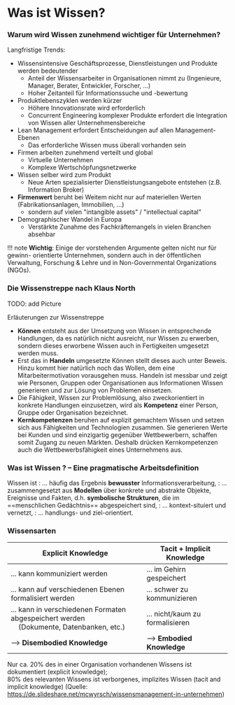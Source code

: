 # Was ist Wissen?


### Warum wird Wissen zunehmend wichtiger für Unternehmen?

Langfristige Trends:

* Wissensintensive Geschäftsprozesse, Dienstleistungen und Produkte werden bedeutender
    * Anteil der Wissensarbeiter in Organisationen nimmt zu (Ingenieure, Manager, Berater, Entwickler, Forscher, ...)
    * Hoher Zeitanteil für Informationssuche und -bewertung
* Produktlebenszyklen werden kürzer
    * Höhere Innovationsrate wird erforderlich
    * Concurrent Engineering komplexer Produkte erfordert die Integration von Wissen aller Unternehmensbereiche
* Lean Management erfordert Entscheidungen auf allen Management-Ebenen
    * Das erforderliche Wissen muss überall vorhanden sein
* Firmen arbeiten zunehmend verteilt und global 
    * Virtuelle Unternehmen
    * Komplexe Wertschöpfungsnetzwerke
* Wissen selber wird zum Produkt
    * Neue Arten spezialisierter Dienstleistungsangebote entstehen (z.B. Information Broker)
* **Firmenwert** beruht bei Weitem nicht nur auf materiellen Werten (Fabrikationsanlagen, Immobilien, ...)
    * sondern auf vielen "intangible assets" / "intellectual capital"
* Demographischer Wandel in Europa
    * Verstärkte Zunahme des Fachkräftemangels in vielen Branchen absehbar

!!! note
    **Wichtig**: Einige der vorstehenden Argumente gelten nicht nur für gewinn- orientierte Unternehmen, sondern auch in der öffentlichen Verwaltung, Forschung & Lehre und in Non-Governmental Organizations (NGOs).


### Die Wissenstreppe nach Klaus North

TODO: add Picture

Erläuterungen zur Wissenstreppe

* **Können** entsteht aus der Umsetzung von Wissen in entsprechende Handlungen, da es natürlich nicht ausreicht, nur Wissen zu erwerben, sondern dieses erworbene Wissen auch in Fertigkeiten umgesetzt werden muss.
* Erst das in **Handeln** umgesetzte Können stellt dieses auch unter Beweis. Hinzu kommt hier natürlich noch das Wollen, dem eine Mitarbeitermotivation vorausgehen muss. Handeln ist messbar und zeigt wie Personen, Gruppen oder Organisationen aus Informationen Wissen generieren und zur Lösung von Problemen einsetzen.
* Die Fähigkeit, Wissen zur Problemlösung, also zweckorientiert in konkrete Handlungen einzusetzen, wird als **Kompetenz** einer Person, Gruppe oder Organisation bezeichnet.
* **Kernkompetenzen** beruhen auf explizit gemachtem Wissen und setzen sich aus Fähigkeiten und Technologien zusammen. Sie generieren Werte bei Kunden und sind einzigartig gegenüber Wettbewerbern, schaffen somit Zugang zu neuen Märkten. Deshalb drücken Kernkompetenzen auch die Wettbewerbsfähigkeit eines Unternehmens aus.


### Was ist Wissen ? – Eine pragmatische Arbeitsdefinition

Wissen ist
: ... häufig das Ergebnis **bewusster** Informationsverarbeitung,
: ... zusammengesetzt aus **Modellen** über konkrete und abstrakte Objekte, Ereignisse und Fakten, d.h. **symbolische Strukturen**, die im ==menschlichen Gedächtnis== abgespeichert sind,
: ... kontext-situiert und vernetzt,
: ... handlungs- und ziel-orientiert.


### Wissensarten

| **Explicit Knowledge**                                                                 | **Tacit + Implicit Knowledge**  |
|----------------------------------------------------------------------------------------|---------------------------------|
| ... kann kommuniziert werden                                                           | ... im Gehirn gespeichert       |
| ... kann auf verschiedenen Ebenen formalisiert werden                                  | ... schwer zu kommunizieren     |
| ... kann in verschiedenen Formaten abgespeichert werden <br/> &nbsp;&nbsp;&nbsp;&nbsp;(Dokumente, Datenbanken, etc.) | ... nicht/kaum zu formalisieren |
| --> **Disembodied Knowledge**                                                          | --> **Embodied Knowledge**      |

Nur ca. 20% des in einer Organisation vorhandenen Wissens ist dokumentiert (explicit knowledge);  
80% des relevanten Wissens ist verborgenes, implizites Wissen (tacit and implicit knowledge) (Quelle: https://de.slideshare.net/mcwyrsch/wissensmanagement-in-unternehmen)

